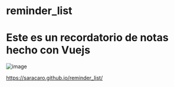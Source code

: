 # reminder_list
# Este es un recordatorio de notas hecho con Vuejs

![image](https://user-images.githubusercontent.com/98116459/212558925-8027d5bf-3e3d-4746-838c-e8dfc46d9701.png)

https://saracaro.github.io/reminder_list/
